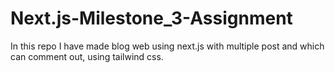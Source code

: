 # Next.js-Milestone_3-Assignment
In this repo I have made blog web using next.js with multiple post and which can comment out, using tailwind css.
